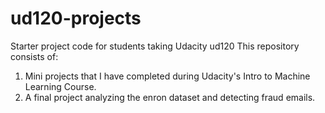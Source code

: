 ud120-projects
==============

Starter project code for students taking Udacity ud120
This repository consists of: 
1. Mini projects that I have completed during Udacity's Intro to Machine Learning Course. 
2. A final project analyzing the enron dataset and detecting fraud emails. 
